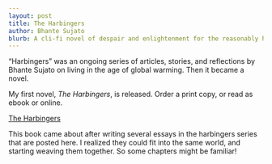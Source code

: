 ```yaml
---
layout: post
title: The Harbingers
author: Bhante Sujato
blurb: A cli-fi novel of despair and enlightenment for the reasonably hopeless.
---
```


<p class="preamble">“Harbingers” was an ongoing series of articles, stories, and reflections by Bhante Sujato on living in the age of global warming. Then it became a novel.</p>

My first novel, *The Harbingers*, is released. Order a print copy, or read as ebook or online.

<a class='call-to-action' href='https://sujato.github.io/harbingers/'>The Harbingers</a>

This book came about after writing several essays in the harbingers series that are posted here. I realized they could fit into the same world, and starting weaving them together. So some chapters might be familiar!
